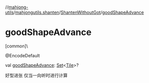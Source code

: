 //[mahjong-utils](../../../index.md)/[mahjongutils.shanten](../index.md)/[ShantenWithoutGot](index.md)/[goodShapeAdvance](good-shape-advance.md)

# goodShapeAdvance

[common]\

@EncodeDefault

val [goodShapeAdvance](good-shape-advance.md): [Set](https://kotlinlang.org/api/latest/jvm/stdlib/kotlin-stdlib/kotlin.collections/-set/index.html)&lt;[Tile](../../mahjongutils.models/-tile/index.md)&gt;?

好型进张 仅当一向听时进行计算
